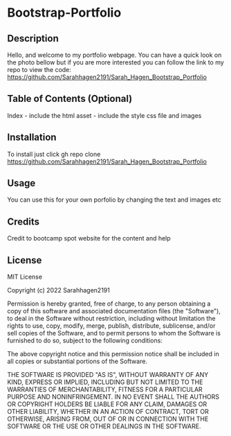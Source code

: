 # Bootstrap-Portfolio

## Description

Hello, and welcome to my portfolio webpage. You can have a quick look on the photo bellow but if you are more interested you can follow the link to my repo to view the code: https://github.com/Sarahhagen2191/Sarah_Hagen_Bootstrap_Portfolio



## Table of Contents (Optional)

Index - include the html 
asset - include the style css file and images 


## Installation

To install just click gh repo clone 
https://github.com/Sarahhagen2191/Sarah_Hagen_Bootstrap_Portfolio

## Usage

You can use this for your own porfolio by changing the text and images etc 

## Credits

Credit to bootcamp spot website for the content and help 


## License
MIT License

Copyright (c) 2022 Sarahhagen2191

Permission is hereby granted, free of charge, to any person obtaining a copy
of this software and associated documentation files (the "Software"), to deal
in the Software without restriction, including without limitation the rights
to use, copy, modify, merge, publish, distribute, sublicense, and/or sell
copies of the Software, and to permit persons to whom the Software is
furnished to do so, subject to the following conditions:

The above copyright notice and this permission notice shall be included in all
copies or substantial portions of the Software.

THE SOFTWARE IS PROVIDED "AS IS", WITHOUT WARRANTY OF ANY KIND, EXPRESS OR
IMPLIED, INCLUDING BUT NOT LIMITED TO THE WARRANTIES OF MERCHANTABILITY,
FITNESS FOR A PARTICULAR PURPOSE AND NONINFRINGEMENT. IN NO EVENT SHALL THE
AUTHORS OR COPYRIGHT HOLDERS BE LIABLE FOR ANY CLAIM, DAMAGES OR OTHER
LIABILITY, WHETHER IN AN ACTION OF CONTRACT, TORT OR OTHERWISE, ARISING FROM,
OUT OF OR IN CONNECTION WITH THE SOFTWARE OR THE USE OR OTHER DEALINGS IN THE
SOFTWARE.